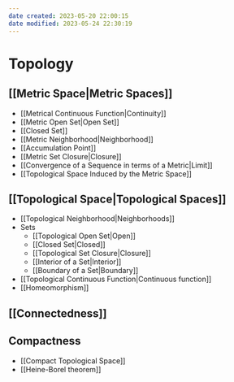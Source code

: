 ```yaml
---
date created: 2023-05-20 22:00:15
date modified: 2023-05-24 22:30:19
---
```


# Topology

## [[Metric Space|Metric Spaces]]

- [[Metrical Continuous Function|Continuity]]
- [[Metric Open Set|Open Set]]
- [[Closed Set]]
- [[Metric Neighborhood|Neighborhood]]
- [[Accumulation Point]]
- [[Metric Set Closure|Closure]]
- [[Convergence of a Sequence in terms of a Metric|Limit]]
- [[Topological Space Induced by the Metric Space]]

## [[Topological Space|Topological Spaces]]

- [[Topological Neighborhood|Neighborhoods]]
- Sets
	- [[Topological Open Set|Open]]
	- [[Closed Set|Closed]]
	- [[Topological Set Closure|Closure]]
	- [[Interior of a Set|Interior]]
	- [[Boundary of a Set|Boundary]]
- [[Topological Continuous Function|Continuous function]]
- [[Homeomorphism]]

## [[Connectedness]]

## Compactness

- [[Compact Topological Space]]
- [[Heine-Borel theorem]]
